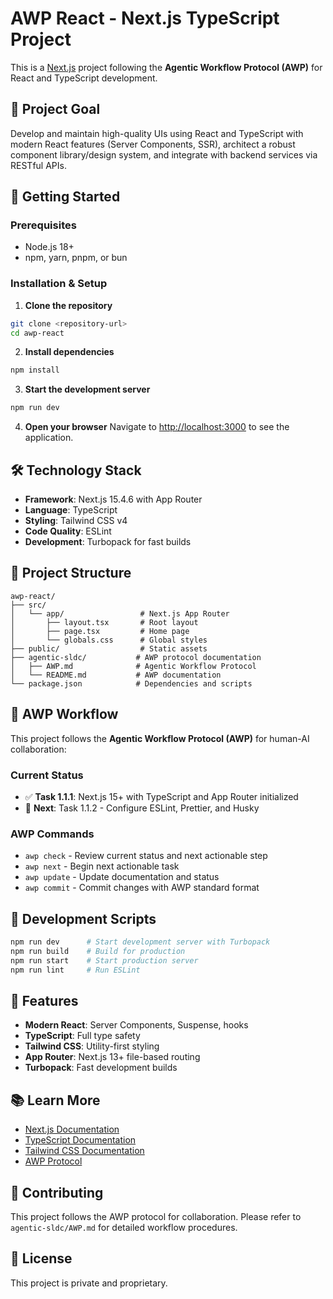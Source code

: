 # AWP React - Next.js TypeScript Project

This is a [Next.js](https://nextjs.org) project following the **Agentic Workflow Protocol (AWP)** for React and TypeScript development.

## 🎯 Project Goal

Develop and maintain high-quality UIs using React and TypeScript with modern React features (Server Components, SSR), architect a robust component library/design system, and integrate with backend services via RESTful APIs.

## 🚀 Getting Started

### Prerequisites
- Node.js 18+ 
- npm, yarn, pnpm, or bun

### Installation & Setup

1. **Clone the repository**
```bash
git clone <repository-url>
cd awp-react
```

2. **Install dependencies**
```bash
npm install
```

3. **Start the development server**
```bash
npm run dev
```

4. **Open your browser**
Navigate to [http://localhost:3000](http://localhost:3000) to see the application.

## 🛠️ Technology Stack

- **Framework**: Next.js 15.4.6 with App Router
- **Language**: TypeScript
- **Styling**: Tailwind CSS v4
- **Code Quality**: ESLint
- **Development**: Turbopack for fast builds

## 📁 Project Structure

```
awp-react/
├── src/
│   └── app/                 # Next.js App Router
│       ├── layout.tsx       # Root layout
│       ├── page.tsx         # Home page
│       └── globals.css      # Global styles
├── public/                  # Static assets
├── agentic-sldc/           # AWP protocol documentation
│   ├── AWP.md              # Agentic Workflow Protocol
│   └── README.md           # AWP documentation
└── package.json            # Dependencies and scripts
```

## 🔄 AWP Workflow

This project follows the **Agentic Workflow Protocol (AWP)** for human-AI collaboration:

### Current Status
- ✅ **Task 1.1.1**: Next.js 15+ with TypeScript and App Router initialized
- 🔄 **Next**: Task 1.1.2 - Configure ESLint, Prettier, and Husky

### AWP Commands
- `awp check` - Review current status and next actionable step
- `awp next` - Begin next actionable task
- `awp update` - Update documentation and status
- `awp commit` - Commit changes with AWP standard format

## 📝 Development Scripts

```bash
npm run dev      # Start development server with Turbopack
npm run build    # Build for production
npm run start    # Start production server
npm run lint     # Run ESLint
```

## 🎨 Features

- **Modern React**: Server Components, Suspense, hooks
- **TypeScript**: Full type safety
- **Tailwind CSS**: Utility-first styling
- **App Router**: Next.js 13+ file-based routing
- **Turbopack**: Fast development builds

## 📚 Learn More

- [Next.js Documentation](https://nextjs.org/docs)
- [TypeScript Documentation](https://www.typescriptlang.org/docs)
- [Tailwind CSS Documentation](https://tailwindcss.com/docs)
- [AWP Protocol](agentic-sldc/AWP.md)

## 🤝 Contributing

This project follows the AWP protocol for collaboration. Please refer to `agentic-sldc/AWP.md` for detailed workflow procedures.

## 📄 License

This project is private and proprietary.
